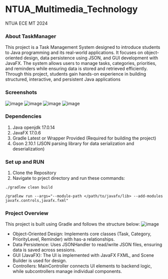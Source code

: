 # NTUA_Multimedia_Technology
NTUA ECE MT 2024

### About TaskManager
This project is a Task Management System designed to introduce students to Java programming and its real-world applications. It focuses on object-oriented design, data persistence using JSON, and GUI development with JavaFX. The system allows users to manage tasks, categories, priorities, and reminders while ensuring data is stored and retrieved efficiently. Through this project, students gain hands-on experience in building structured, interactive, and persistent Java applications

### Screenshots
![image](https://github.com/user-attachments/assets/4232135f-59bd-458c-99a3-aa5eb430ee6d)
![image](https://github.com/user-attachments/assets/9aec682c-b1fc-4700-897f-5b9a34ff32c0)
![image](https://github.com/user-attachments/assets/8ffa3c8e-ed9c-40fc-9730-48e9b9f2e4d9)
![image](https://github.com/user-attachments/assets/61432b10-086a-4bac-ae34-77f1bf39238e)

### Dependencies
1. Java openjdk 17.0.14
2. JavaFX 17.0.6
3. Gradle Latest or Wrapper Provided (Required for building the project)
4. Gson 2.10.1  (JSON parsing library for data serialization and deserialization)

### Set up and RUN
1. Clone the Repository
2. Navigate to prject directory and run these commands:
```shell
./gradlew clean build
```
``` shell
/gradlew run --args="--module-path </path/to/javafx/lib> --add-modules javafx.controls,javafx.fxml"
```
### Project Overview
This project is built using Gradle and follows the structure below:
![image](https://github.com/user-attachments/assets/310d6fcb-39ca-481c-b679-5341901ed826)

- Object-Oriented Design: Implements core classes (Task, Category, PriorityLevel, Reminder) with has-a relationships.
- Data Persistence: Uses JSONHandler to read/write JSON files, ensuring data is saved across sessions.
- GUI (JavaFX): The UI is implemented with JavaFX FXML, and Scene Builder is used for design.
- Controllers: MainController connects UI elements to backend logic, while subcontrollers manage individual components.
